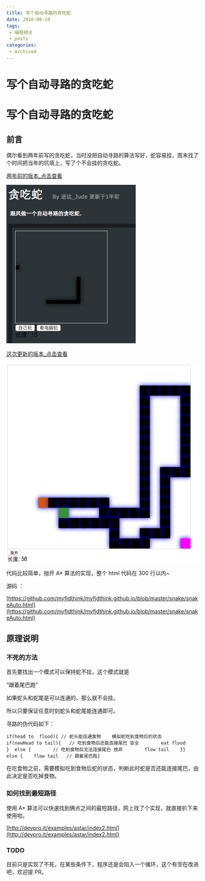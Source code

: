 ```yaml
---
title: 写个自动寻路的贪吃蛇
date: 2016-08-19
tags:
 - 编程相关
 - posts
categories: 
 - Archived
---
```

# 写个自动寻路的贪吃蛇



# 写个自动寻路的贪吃蛇

## 前言

偶尔看到两年前写的贪吃蛇，当时没把自动寻路的算法写好，蛇容易挂，周末找了个时间把当年的坑填上，写了个不会挂的贪吃蛇。

[两年前的版本_点击查看](http://runjs.cn/detail/q0w7il3b)

![-1471578859676.png](image/-1471578859676.png)

[这次更新的版本_点击查看](https://myfjdthink.github.io/snake/snakeAuto.html)

![-1471578872510.png](image/-1471578872510.png)

代码比较简单，抛开 A* 算法的实现，整个 html 代码在 300 行以内~ 

源码 ： 

[https://github.com/myfjdthink/myfjdthink.github.io/blob/master/snake/snakeAuto.html](https://github.com/myfjdthink/myfjdthink.github.io/blob/master/snake/snakeAuto.html)

## 原理说明

### 不死的方法

首先要找出一个模式可以保持蛇不挂，这个模式就是 

“跟着尾巴跑”

如果蛇头和蛇尾是可以连通的，那么就不会挂。 

所以只要保证任意时刻蛇头和蛇尾能连通即可。 

寻路的伪代码如下：

```
if(head to  flood){ // 蛇头能连通食物    模拟蛇吃到食物后的状态    if(newHead to tail){   // 吃到食物后还能连接尾巴 安全        eat flood    }  else {        // 吃到食物后无法连接尾巴 放弃        flow tail    }} else {    flow tail   // 跟着尾巴跑}
```

在吃食物之前，需要模拟吃到食物后蛇的状态，判断此时蛇是否还能连接尾巴，由此决定是否吃掉食物。

### 如何找到最短路径

使用 A* 算法可以快速找到俩点之间的最短路径，网上找了个实现，就直接扒下来使用啦。 

[http://devpro.it/examples/astar/index2.html](http://devpro.it/examples/astar/index2.html)

### TODO

目前只是实现了不死，在某些条件下，程序还是会陷入一个循环，这个有空在改进吧，欢迎提 PR。


